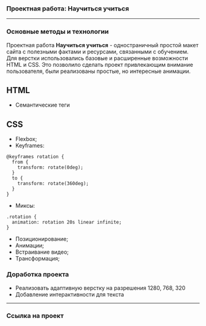 ### Проектная работа: Научиться учиться

______________________

### Основные методы и технологии

Проектная работа **Научиться учиться** - одностраничный простой макет сайта с полезными фактами и ресурсами, связанными с обучением.
Для верстки использовались базовые и расширенные возможности HTML и CSS. Это позволило сделать проект привлекающим внимание пользователя, были реализованы простые, но интересные анимации.

## HTML
- Семантические теги

## CSS
- Flexbox;
- Keyframes:
```
@keyframes rotation {
  from {
    transform: rotate(0deg);
  }
  to {
    transform: rotate(360deg);
  }
}
```

- Миксы:
```
.rotation {
  animation: rotation 20s linear infinite;
}
```

- Позиционирование;
- Анимации;
- Встраивание видео;
- Трансформация;

### Доработка проекта

- Реализовать адаптивную верстку на разрешения 1280, 768, 320
- Добавление интерактивности для текста

______________________

### Ссылка на проект




